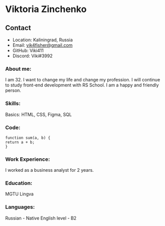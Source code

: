 # Viktoria Zinchenko 
## Contact
* Location: Kaliningrad, Russia
* Email: vik4fisher@gmail.com
* GitHub: Viki411
* Discord: Viki#3992
### About me: 
I am 32. I want to change my life and change my profession. I will continue to study front-end development with RS School. I am a happy and friendly person. 
### Skills:
Basics: HTML, CSS, Figma, SQL 
### Code:
```
function sum(a, b) {
return a + b;
}
```
### Work Experience:
I worked as a business analyst for 2 years.

### Education:
MGTU Lingva

### Languages:
Russian - Native
English level - B2
